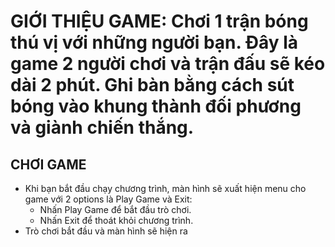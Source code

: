 # GIỚI THIỆU GAME: Chơi 1 trận bóng thú vị với những người bạn. Đây là game 2 người chơi và trận đấu sẽ kéo dài 2 phút. Ghi bàn bằng cách sút bóng vào khung thành đối phương và giành chiến thắng.
## CHƠI GAME
- Khi bạn bắt đầu chạy chương trình, màn hình sẽ xuất hiện menu cho game với 2 options là Play Game và Exit:
  + Nhấn Play Game để bắt đầu trò chơi.
  + Nhấn Exit để thoát khỏi chương trình.
- Trò chơi bắt đầu và màn hình sẽ hiện ra 
